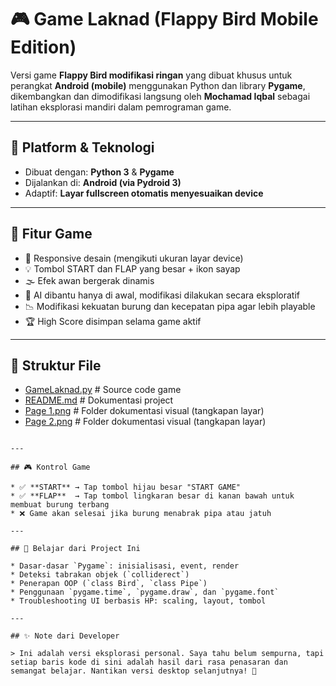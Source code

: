 # 🎮 Game Laknad (Flappy Bird Mobile Edition)

Versi game **Flappy Bird modifikasi ringan** yang dibuat khusus untuk perangkat **Android (mobile)** menggunakan Python dan library **Pygame**, dikembangkan dan dimodifikasi langsung oleh **Mochamad Iqbal** sebagai latihan eksplorasi mandiri dalam pemrograman game.

---

## 📱 Platform & Teknologi

* Dibuat dengan: **Python 3** & **Pygame**
* Dijalankan di: **Android (via Pydroid 3)**
* Adaptif: **Layar fullscreen otomatis menyesuaikan device**

---

## 🧩 Fitur Game

* 🎨 Responsive desain (mengikuti ukuran layar device)
* 💡 Tombol START dan FLAP yang besar + ikon sayap
* 🌫️ Efek awan bergerak dinamis
* 🧠 AI dibantu hanya di awal, modifikasi dilakukan secara eksploratif
* 📉 Modifikasi kekuatan burung dan kecepatan pipa agar lebih playable
* 🏆 High Score disimpan selama game aktif

---

## 📁 Struktur File

- [GameLaknad.py](GameLaknad.py)     # Source code game
- [README.md](README.md)             # Dokumentasi project
- [Page 1.png](Page%201.png)         # Folder dokumentasi visual (tangkapan layar)
- [Page 2.png](Page%202.png)         # Folder dokumentasi visual (tangkapan layar)
```

---

## 🎮 Kontrol Game

* ✅ **START** → Tap tombol hijau besar "START GAME"
* ✅ **FLAP**  → Tap tombol lingkaran besar di kanan bawah untuk membuat burung terbang
* ❌ Game akan selesai jika burung menabrak pipa atau jatuh

---

## 🧠 Belajar dari Project Ini

* Dasar-dasar `Pygame`: inisialisasi, event, render
* Deteksi tabrakan objek (`colliderect`)
* Penerapan OOP (`class Bird`, `class Pipe`)
* Penggunaan `pygame.time`, `pygame.draw`, dan `pygame.font`
* Troubleshooting UI berbasis HP: scaling, layout, tombol

---

## ✨ Note dari Developer

> Ini adalah versi eksplorasi personal. Saya tahu belum sempurna, tapi setiap baris kode di sini adalah hasil dari rasa penasaran dan semangat belajar. Nantikan versi desktop selanjutnya! 💪
